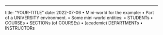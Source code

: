 ---
title: "YOUR-TITLE"
date: 2022-07-06
• Mini-world for the example:
• Part of a UNIVERSITY environment.
• Some mini-world entities:
• STUDENTs
• COURSEs
• SECTIONs (of COURSEs)
• (academic) DEPARTMENTs
• INSTRUCTORs
